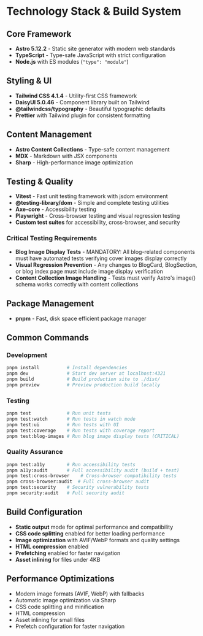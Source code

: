 # Technology Stack & Build System

## Core Framework
- **Astro 5.12.2** - Static site generator with modern web standards
- **TypeScript** - Type-safe JavaScript with strict configuration
- **Node.js** with ES modules (`"type": "module"`)

## Styling & UI
- **Tailwind CSS 4.1.4** - Utility-first CSS framework
- **DaisyUI 5.0.46** - Component library built on Tailwind
- **@tailwindcss/typography** - Beautiful typographic defaults
- **Prettier** with Tailwind plugin for consistent formatting

## Content Management
- **Astro Content Collections** - Type-safe content management
- **MDX** - Markdown with JSX components
- **Sharp** - High-performance image optimization

## Testing & Quality
- **Vitest** - Fast unit testing framework with jsdom environment
- **@testing-library/dom** - Simple and complete testing utilities
- **Axe-core** - Accessibility testing
- **Playwright** - Cross-browser testing and visual regression testing
- **Custom test suites** for accessibility, cross-browser, and security

### Critical Testing Requirements
- **Blog Image Display Tests** - MANDATORY: All blog-related components must have automated tests verifying cover images display correctly
- **Visual Regression Prevention** - Any changes to BlogCard, BlogSection, or blog index page must include image display verification
- **Content Collection Image Handling** - Tests must verify Astro's image() schema works correctly with content collections

## Package Management
- **pnpm** - Fast, disk space efficient package manager

## Common Commands

### Development
```bash
pnpm install          # Install dependencies
pnpm dev              # Start dev server at localhost:4321
pnpm build            # Build production site to ./dist/
pnpm preview          # Preview production build locally
```

### Testing
```bash
pnpm test             # Run unit tests
pnpm test:watch       # Run tests in watch mode
pnpm test:ui          # Run tests with UI
pnpm test:coverage    # Run tests with coverage report
pnpm test:blog-images # Run blog image display tests (CRITICAL)
```

### Quality Assurance
```bash
pnpm test:a11y        # Run accessibility tests
pnpm a11y:audit       # Full accessibility audit (build + test)
pnpm test:cross-browser    # Cross-browser compatibility tests
pnpm cross-browser:audit  # Full cross-browser audit
pnpm test:security    # Security vulnerability tests
pnpm security:audit   # Full security audit
```

## Build Configuration
- **Static output** mode for optimal performance and compatibility
- **CSS code splitting** enabled for better loading performance
- **Image optimization** with AVIF/WebP formats and quality settings
- **HTML compression** enabled
- **Prefetching** enabled for faster navigation
- **Asset inlining** for files under 4KB

## Performance Optimizations
- Modern image formats (AVIF, WebP) with fallbacks
- Automatic image optimization via Sharp
- CSS code splitting and minification
- HTML compression
- Asset inlining for small files
- Prefetch configuration for faster navigation